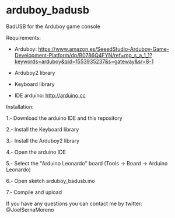 # arduboy_badusb
BadUSB for the Arduboy game console

Requirements:

- Arduboy: https://www.amazon.es/SeeedStudio-Arduboy-Game-Development-Platform/dp/B0786Q4FYN/ref=mp_s_a_1_1?keywords=arduboy&qid=1553935237&s=gateway&sr=8-1

- Arduboy2 library
- Keyboard library

- IDE arduino: http://arduino.cc


Installation:

1.- Download the arduino IDE and this repository

2.- Install the Keyboard library

3.- Install the Arduboy2 library

4.- Open the arduino IDE

5.- Select the "Arduino Leonardo" board (Tools -> Board -> Arduino Leonardo)

6.- Open sketch arduboy_badusb.ino

7.- Compile and upload

If you have any questions you can contact me by twitter: @JoelSernaMoreno
